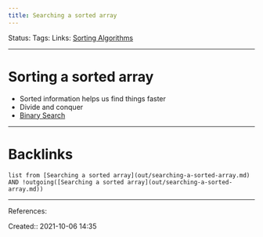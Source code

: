 ```yaml
---
title: Searching a sorted array
---
```

Status: 
Tags: 
Links: [Sorting Algorithms](out/sorting-algorithms.md)
___
# Sorting a sorted array
- Sorted information helps us find things faster
- Divide and conquer
- [Binary Search](out/binary-search.md)
___
# Backlinks
```dataview
list from [Searching a sorted array](out/searching-a-sorted-array.md) AND !outgoing([Searching a sorted array](out/searching-a-sorted-array.md))
```
___
References:

Created:: 2021-10-06 14:35
